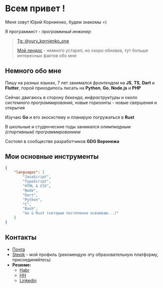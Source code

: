 # Всем привет !

Меня зовут Юрий Корниенко, будем знакомы =)

Я программист - *программный инженер*

> [Tg: @yury_kornienko_one](https://t.me/yury_kornienko_one)
>
> [Мой лендос](https://geooooo.github.io/landing/) - немного устарел, но скоро обновка, тут больше интересных фактов обо мне

## Немного обо мне

Пишу на разных языках, 7 лет занимался *фронтендом* на **JS**, **TS**, **Dart** и **Flutter**, порой приходилось писать на **Python**, **Go**, **Node.js** и **PHP**

Сейчас двигаюсь в сторону *бекенда*, *инфраструктуры* и около *системного программирования*,
новые горизонты - новые свершения и открытия

Изучаю **Go** и его экосистему и планирую погружаться в **Rust**

В школьные и студенческие годы занимался *олимпиадным (спортивным) программированием*

Состоял в сообществе разработчиков **GDG Воронежа**

## Мои основные инструменты

```json
{
    "languages": [
        "JavaScript",
        "TypeScript",
        "HTML & CSS",
        "Node",
        "Dart",
        "Python",
        "C",
        "Bash",
        "Go & Rust (которые постепенно осваиваю...)"
    ]
}
```

## Контакты

- [Почта](mailto:geo97it@gmail.com)
- [Stepik](https://stepik.org/users/19182402/profile) - мой профиль (рекомендую эту образовательную платформу, присоединяйтесь)
- **Резюме:**
  - [Habr](https://career.habr.com/yury_kornienko_one)
  - [HH](https://orel.hh.ru/resume/688c2e57ff08aea8990039ed1f6e5653355466)
  - [Linkedin](https://www.linkedin.com/in/yury-kornienko-one/)
